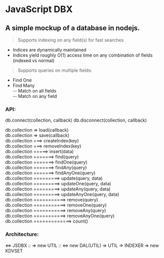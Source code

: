 # JavaScript DBX
## A simple mockup of a database in nodejs.

> Supports indexing on any field(s) for fast searches
  - Indices are dynamically maintained
  - Indices yield roughly O(1) access time on any combination of fields (indexed vs normal)  

> Supports queries on multiple fields:  
  - Find One  
  - Find Many  
  -- Match on all fields  
  -- Match on any field  

### API:

db.connect(collection, callback)
db.disconnect(collection, callback)

db.collection => load(callback)  
db.collection => save(callback)  
db.collection ===> createIndex(key)  
db.collection ===> removeIndex(key)  
db.collection =====> insert(data)  
db.collection =======> find(query)  
db.collection =======> findOne(query)  
db.collection =======> findAny(query)  
db.collection =======> findAnyOne(query)  
db.collection =========> update(query, data)  
db.collection =========> updateOne(query, data)  
db.collection =========> updateAny(query, data)  
db.collection =========> updateAnyOne(query, data)  
db.collection ===========> remove(query)  
db.collection ===========> removeOne(query)  
db.collection ===========> removeAny(query)  
db.collection ===========> removeAnyOne(query)  
db.collection =============> count()  

### Architecture:

<=> JSDBX
  :: => new UTIL
  :: <=> new DAL(UTIL) => UTIL => INDEXER => new KDVSET
